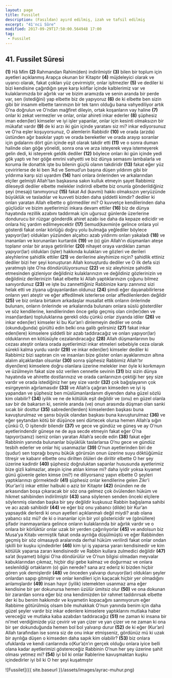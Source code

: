 ```yaml
---
layout: page
title: Fussilet
description: (Fasıldan) ayırd edilmiş, izah ve tafsil edilmiş
excerpt: "41'nci Sûre"
modified: 2017-09-29T17:50:00.564948 17:00
tag: 
 - Fussilet
---
```


## 41. Fussilet Sûresi

**(1)** Hâ Mîm
**(2)** Rahmandan Rahim(den) indirilmiştir
**(3)**  <a title="ع ل م">bilen</a> bir toplum için ayetleri açıklanmış Arapça okunan bir Kitaptır
**(4)** müjdeleyici olarak ve uyarıcı olarak, fakat çokları yüz çevirmiştir, onlar işitmezler
**(5)** ve dediler ki bizi kendisine çağırdığın şeye karşı kılıflar içinde kalblerimiz var ve kulaklarımızda bir ağırlık var ve bizim aramızda ve senin aranda bir perde var, sen (istediğini) yap elbette biz de yapıyoruz
**(6)** de ki elbette ben sizin gibi bir insanım elbette tanrınızın bir tek tanrı olduğu bana vahyediliyor artık O’na doğrulun ve O’ndan mağfiret dileyin, ortak koşanların vay haline
**(7)** onlar ki zekat vermezler ve onlar, onlar ahireti inkar ederler
**(8)** şüphesiz iman eden(ler) kimseler ve iyi işler yapanlar, onlar için kesinti olmaksızın bir mükafat vardır
**(9)** de ki arzı iki gün içinde yaratanı siz mi? inkar ediyorsunuz ve O’na eşler koşuyorsunuz, O alemlerin Rabbidir
**(10)** ve orada (arzda) üstünden ağır baskılar yaptı ve orada bereketler ve orada arayıp soranlar için gıdalarını dört gün içinde eşit olarak takdir etti
**(11)** ve o sonra duman halinde olan göğe yöneldi, sonra ona ve arza isteyerek veya istemeyerek gelin dedi, ki isteyerek geldik dediler
**(12)** böylece onları iki gün içinde yedi gök yaptı ve her göğe emrini vahyetti ve biz dünya semasını lambalarla ve koruma ile donattık işte bu bilenin güçlü olanın takdiridir
**(13)** fakat eğer yüz çevirirlerse de ki ben ’Ad ve Semud’un başına düşen yıldırım gibi bir yıldırıma karşı sizi uyardım
**(14)** hani onlara önlerinden ve arkalarından elçiler gelmişti Allah’tan başkasına sakın kulluk etmeyin şayet Rabbimiz dileseydi dediler elbette melekler indirirdi elbette biz onunla gönderildiğiniz şeyi (mesajı) tanımıyoruz
**(15)** fakat Ad (kavmi) hakkı olmaksızın yeryüzünde büyüklük ve  tasladılar ve kuvveti bizden daha şiddetli kimdir? dediler ki onları yaratan Allah elbette o görmediler mi? O kuvvetçe kendilerinden daha güçlüdür ve bizim ayetlerimizi inkara devam ettiler
**(16)** biz de dünya hayatında rezillik azabını taddırmak için uğursuz günlerde üzerlerine dondurucu bir rüzgar gönderdik ahiret azabı ise daha da kepaze edicidir ve onlara hiç yardım edilmeyecektir
**(17)** Semud(kavmin)e gelince onlara yol gösterdi fakat onlar körlüğü doğru yolu bulmağa yeğlediler böylece yapıyor(lar) oldukları yüzünden alçaltıcı azab yıldırımı onları yakaladı
**(18)** ve inananları ve korunanları kurtardık 
**(19)** ve (o) gün Allah’ın düşmanları ateşe toplanır onlar bir araya getirilirler
**(20)** nihayet oraya vardıkları zaman yapıyor(lar) oldukları (işler) hakkında kulakları ve gözleri ve derileri aleyhlerine şahidlik ettiler
**(21)** ve derilerine aleyhimize niçin? şahidlik ettiniz dediler bizi her şeyi konuşturan Allah konuşturdu dediler ve O ilk defa sizi yaratmıştı işte O’na döndürülüyorsunuz
**(22)** ve siz aleyhinize şahidlik etmesinden gizleniyor değildiniz kulaklarınızın ve değildiniz gözlerinizin ve değildiniz derilerinizin fakat elbette ki Allah yaptıklarınızın çoğunu bilmez sanıyordunuz
**(23)** ve işte bu zannettiğiniz Rabbinize karşı zannınız sizi helak etti ve ziyana uğrayanlardan oldunuz 
**(24)** şimdi eğer dayanabilirlerse onların yeri ateştir ve eğer affedilmek isterlerse onlar affedilenlerden değildir
**(25)** ve biz onlara birtakım arkadaşlar musallat ettik onların önlerinde bulunanı, onların önlerinde ve arkalarında bulunanı onlara süslü gösterdiler ve söz kendilerine, kendilerinden önce gelip geçmiş olan cin(ler)den ve insan(lardan) topluluklarına gerekli oldu çünkü onlar ziyanda idiler
**(26)** ve inkar eden(ler) kimseler ki bu Kur’an’ı dinlemeyin dediler ve onda (okunduğunda) gürültü edin belki ona galib gelirsiniz
**(27)** fakat inkar eden(lere) kimselere şiddetli bir azab taddıracağız ve onları yapıyor(lar) olduklarının en kötüsüyle cezalandıracağız
**(28)** Allah düşmanlarının bu cezası ateştir onlara orada ayetlerimizi inkar etmeleri sebebiyle ceza olarak sürekli kalma yurdu vardır
**(29)** ve inkar eden(ler) kimseler dediler ki Rabbimiz bizi saptıran cin ve insanları bize göster onları ayaklarımızın altına alalım alçaklardan olsunlar
**(30)** sonra şüphesiz Rabbimiz Allah’tır diyen(lere) kimselere doğru olanlara üzerine melekler iner öyle ki korkmayın ve üzülmeyin fakat size söz verilen cennetle sevinin
**(31)** biz sizin dünya hayatında ve ahirette dostlarınızız ve orada canlarınızın çektiği her şey size vardır ve orada istediğiniz her şey size vardır 
**(32)** çok bağışlayanın çok esirgeyenin ağırlamasıdır
**(33)** ve Allah’a çağıran kimseden ve iyi iş yapandan ve şüphesiz ben müslümanlardanım diyenden daha güzel sözlü kim olabilir? 
**(34)** iyilik ve ne de kötülük eşit değildir ve (onu) en güzel olanla sav bir de bakarsın ki, seninle aranda (ve) onun arasında düşman olan sanki sıcak bir dosttur
**(35)** sabreden(lerden) kimselerden başkası buna kavuşturulmaz ve  şansı büyük olandan başkası buna kavuşturulmaz
**(36)** ve eğer şeytandan kötü bir düşünce seni dürtecek olursa hemen Allah’a sığın çünkü O, O işitendir bilendir
**(37)** ve gece ve gündüz ve güneş ve ay O’nun ayetlerindendir güneşe ne de aya secde etmeyin fakat eğer O’na tapıyor(sanız) iseniz onları yaratan Allah’a secde edin 
**(38)** fakat eğer Rabbinin yanında bulunanlar büyüklük taslarlarsa O’nu gece ve gündüz tesbih ederler ve onlar hiç usanmazlar
**(39)** O’nun ayetlerinden biri de (şudur) sen toprağı boynu bükük görürsün onun üzerine suyu döktüğümüz titreşir ve kabarır elbette onu dirilten ölüleri de diriltir elbette O her şey üzerine kadirdir
**(40)** şüphesiz doğruluktan sapanlar hususunda ayetlerimiz bize gizli kalmazlar, ateşin içine atılan kimse mi? daha iyidir yoksa kıyamet günü güvenle gelen kimse (mi?) ne diliyorsanız yapın elbette O şeyleri yaptıklarınızı görmektedir
**(41)** şüphesiz onlar kendilerine gelen Zikr’i (Kur’an’ı) inkar ettiler halbuki o aziz bir Kitaptır
**(42)** önünden ne de arkasından boşa çıkaracak bir söz ona gelmez çok övülenden hüküm ve hikmet sahibinden indirilmiştir
**(43)** sana söylenen senden önceki elçilere söylenmiş olandan başka bir şey değildir kuşkusuz Rabbin bağışlama sahibi ve acı azab sahibidir
**(44)** ve eğer biz onu yabancı (dilde) bir Kur’an yapsaydık derlerdi ki onun ayetleri açıklanmalı değil miydi? arab olana yabancı söz mü? de ki o inananlar için bir yol göstericidir ve (gönüllere) şifadır inanmayanlara gelince onların kulaklarında bir ağırlık vardır ve o onlara bir körlüktür onlar uzak bir yerden çağırılıyorlar
**(45)** ve andolsun biz Musa’ya Kitabı vermiştik fakat onda ayrılığa düşülmüştü ve eğer Rabbinden geçmiş bir söz olmasaydı aralarında derhal hüküm verilirdi fakat onlar ondan işkilli bir kuşku içindedirler 
**(46)** kim iyi iş yaparsa yararı kendisinedir ve kim kötülük yaparsa zararı kendisinedir ve Rabbin kullara zulmedici değildir
**(47)** sa’at (kıyamet) bilgisi O’na döndürülür ve O’nun bilgisi olmadan meyvalar kabuklarından çıkmaz, hiçbir dişi gebe kalmaz ve  doğurmaz ve onlara seslenildiği ortaklarım (o) gün nerede? sana arz ederiz ki bizden hiçbir gören yok demişlerdir 
**(48)** ve önceden yalvarıp duruyor(lar) oldukları şeyler onlardan sapıp gitmiştir ve onlar kendileri için kaçacak hiçbir yer olmadığını anlamışlardır
**(49)** insan hayır (iyilik) istemekten usanmaz ama eğer kendisine bir şer dokunursa hemen üzülür ümitsiz olur
**(50)** ve ona dokunan bir zarardan sonra eğer biz ona kendimizden bir rahmet taddırırsak elbette der ki bu benim hakkımdır ve kıyametin kopacağını sanmıyorum eğer Rabbime götürülmüş olsam bile muhakkak O’nun yanında benim için daha güzel şeyler vardır biz  inkar edenlere kimselere yaptıklarını mutlaka haber vereceğiz ve mutlaka kaba azabdan taddıracağız 
**(51)** ne zaman ki insana bir ni’met verdiğimizde yüz çevirir ve yan çizer ve yan çizer ve ne zaman ki ona bir şer dokunduğunda hemen bol bol yalvarıp durur
**(52)** de ki eğer (Kur’an) Allah tarafından ise sonra siz de onu inkar etmişseniz, gördünüz mü ki uzak bir ayrılığa düşen o kimseden daha sapık kim olabilir? 
**(53)**  biz onlara ufuklarda ve kendi canlarında o(Kur’a)n’ın gerçek olduğu onlara iyice belli olana kadar ayetlerimizi göstereceğiz  Rabbinin O’nun her şey üzerine şahit olması yetmez mi?
**(54)** iyi bil ki onlar Rablerine kavuşmaktan kuşku içindedirler iyi bil ki O her şeyi kuşatmıştır

![Fussilet]({{ site.baseurl }}/assets/images/ayrac-muhur.png)
